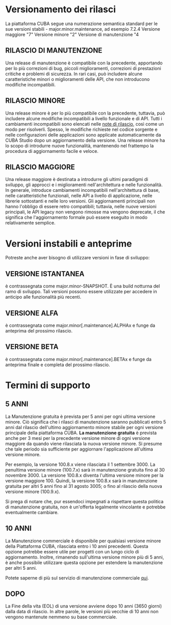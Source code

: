# Versionamento dei rilasci
La piattaforma CUBA segue una numerazione semantica standard per le sue versioni stabili - major.minor.maintenance, ad esempio 7.2.4
Versione maggiore "7"
Versione minore "2"
Versione di manutenzione "4

## RILASCIO DI MANUTENZIONE
Una release di manutenzione è compatibile con la precedente, apportando per lo più correzioni di bug, piccoli miglioramenti, correzioni di prestazioni critiche e problemi di sicurezza. In rari casi, può includere alcune caratteristiche minori o miglioramenti delle API, che non introducono modifiche incompatibili.

## RILASCIO MINORE
Una release minore è per lo più compatibile con la precedente, tuttavia, può includere alcune modifiche incompatibili a livello funzionale e di API. Tutti i cambiamenti incompatibili sono elencati nelle [note di rilascio](https://www.cuba-platform.com/download/previous-platform/), così come un modo per risolverli. Spesso, le modifiche richieste nel codice sorgente e nelle configurazioni delle applicazioni sono applicate automaticamente da CUBA Studio dopo un aggiornamento della versione. Una release minore ha lo scopo di introdurre nuove funzionalità, mantenendo nel frattempo la procedura di aggiornamento facile e veloce.

## RILASCIO MAGGIORE
Una release maggiore è destinata a introdurre gli ultimi paradigmi di sviluppo, gli approcci e i miglioramenti nell'architettura e nelle funzionalità. In generale, introduce cambiamenti incompatibili nell'architettura di base, nelle caratteristiche funzionali, nelle API a livello di applicazione, nelle librerie sottostanti e nelle loro versioni. Gli aggiornamenti principali non hanno l'obbligo di essere retro compatibili; tuttavia, nelle nuove versioni principali, le API legacy non vengono rimosse ma vengono deprecate, il che significa che l'aggiornamento formale può essere eseguito in modo relativamente semplice.

# Versioni instabili e anteprime
Potreste anche aver bisogno di utilizzare versioni in fase di sviluppo:

## VERSIONE ISTANTANEA
è contrassegnata come
major.minor-SNAPSHOT.
È una build notturna del ramo di sviluppo. Tali versioni possono essere utilizzate per accedere in anticipo alle funzionalità più recenti.

## VERSIONE ALFA
è contrassegnata come
major.minor[.maintenance].ALPHAx
e funge da anteprima del prossimo rilascio.

## VERSIONE BETA
è contrassegnata come
major.minor[.maintenance].BETAx
e funge da anteprima finale e completa del prossimo rilascio.

# Termini di supporto

## 5 ANNI
La Manutenzione gratuita è prevista per 5 anni per ogni ultima versione minore. Ciò significa che i rilasci di manutenzione saranno pubblicati entro 5 anni dal rilascio dell'ultimo aggiornamento minore stabile per ogni versione principale della piattaforma CUBA. **La manutenzione gratuita** è prevista anche per 3 mesi per la precedente versione minore di ogni versione maggiore da quando viene rilasciata la nuova versione minore. Si presume che tale periodo sia sufficiente per aggiornare l'applicazione all'ultima versione minore.

Per esempio, la versione 100.8.x viene rilasciata il 1 settembre 3000. La penultima versione minore (100.7.x) sarà in manutenzione gratuita fino al 30 novembre 3000. La versione 100.8.x diventa l'ultima versione minore per la versione maggiore 100. Quindi, la versione 100.8.x sarà in manutenzione gratuita per altri 5 anni fino al 31 agosto 3005; o fino al rilascio della nuova versione minore (100.9.x).

Si prega di notare che, pur essendoci impegnati a rispettare questa politica di manutenzione gratuita, non è un'offerta legalmente vincolante e potrebbe eventualmente cambiare.

## 10 ANNI

La Manutenzione commerciale
è disponibile per qualsiasi versione minore della Piattaforma CUBA, rilasciata entro i 10 anni precedenti. Questa opzione potrebbe essere utile per progetti con un lungo ciclo di aggiornamento. Inoltre, rimanendo sull'ultima versione minore più di 5 anni, è anche possibile utilizzare questa opzione per estendere la manutenzione per altri 5 anni.

Potete saperne di più sul servizio di manutenzione commerciale [qui](https://www.haulmont.com/services/cuba-platform-services/support/).

## DOPO

La Fine della vita (EOL) 
di una versione avviene dopo 10 anni (3650 giorni) dalla data di rilascio. In altre parole, le versioni più vecchie di 10 anni non vengono mantenute nemmeno su base commerciale.